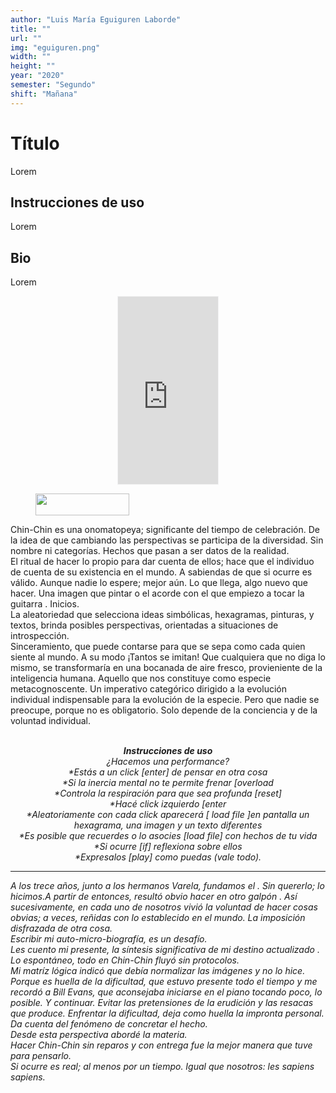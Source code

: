 ```yaml
---
author: "Luis María Eguiguren Laborde"
title: ""
url: ""
img: "eguiguren.png"
width: ""
height: ""
year: "2020"
semester: "Segundo"
shift: "Mañana"
---
```


<p></p>

# Título

Lorem 

## Instrucciones de uso 

Lorem

## Bio

Lorem

<!-- wp:html -->
<p align="center"><iframe width="160" height="300" frameborder="0" scrolling="no" style=" margin:0 auto!important;border: 1px solid #F2F2F3; z-index: 100;" src="https://editor.p5js.org/eguiguren/embed/skvqGsxIB"></iframe></p>
<!-- /wp:html -->

<!-- wp:image {"id":604,"align":"center","width":150,"height":35} -->
<div class="wp-block-image"><figure class="aligncenter is-resized"><img src="https://am1-lacabanne.atamvirtual.com.ar/wp-content/uploads/2020/12/usabilidad-AM12020-siMobile.png" alt="" class="wp-image-604" width="150" height="35"/></figure></div>
<!-- /wp:image -->

<!-- wp:paragraph -->
<p>Chin-Chin es una onomatopeya; significante del tiempo de celebración. De la idea de que cambiando las perspectivas se participa de la diversidad. Sin nombre ni categorías. Hechos que pasan a ser datos de la realidad.   <br> El ritual de hacer lo propio para dar cuenta de ellos; hace que el individuo de cuenta de su existencia  en el mundo. A sabiendas de que si ocurre es válido. Aunque nadie lo espere; mejor aún.  Lo que llega, algo nuevo que hacer. Una imagen que pintar o el acorde con el que empiezo a tocar la guitarra . Inicios. <br> La aleatoriedad que selecciona ideas simbólicas, hexagramas, pinturas, y textos, brinda posibles perspectivas, orientadas a situaciones de introspección. <br> Sinceramiento, que puede contarse para que se sepa como cada quien siente al mundo. A su modo ¡Tantos se imitan! Que cualquiera que no diga lo mismo, se transformaría en una bocanada de aire fresco, provieniente de la inteligencia humana. Aquello que nos constituye como especie metacognoscente. Un imperativo categórico dirigido a la evolución individual indispensable para la evolución de la especie. Pero que nadie se preocupe, porque no es obligatorio. Solo depende de la conciencia y de la voluntad individual.<br><br></p>
<!-- /wp:paragraph -->

<!-- wp:paragraph {"align":"center"} -->
<p style="text-align:center"><strong><em>Instrucciones de uso</em></strong><em><br>¿Hacemos una performance?<br> *Estás a un click  [enter] de pensar en otra cosa<br> *Si la inercia mental no te permite frenar [overload<br> *Controla la respiración para que sea profunda [reset] <br> *Hacé click izquierdo [enter<br> *Aleatoriamente con cada click aparecerá [ load file ]en pantalla un hexagrama, una imagen y un texto diferentes<br> *Es posible que recuerdes o lo asocies [load file] con hechos de tu vida<br> *Si ocurre [if] reflexiona sobre ellos<br> *Expresalos [play] como puedas (vale todo).</em></p>
<!-- /wp:paragraph -->

<!-- wp:html -->
<hr>
<!-- /wp:html -->

<!-- wp:paragraph -->
<p><em>A los trece años, junto a los hermanos Varela, fundamos el . Sin quererlo; lo hicimos.A partir de entonces, resultó obvio hacer en otro galpón . Así sucesivamente, en cada uno de nosotros vivió la voluntad de hacer cosas obvias; a veces,  reñidas con  lo establecido en el mundo. La imposición disfrazada de otra cosa.   <br> Escribir mi auto-micro-biografía, es un desafío. <br> Les cuento mi presente, la síntesis significativa de mi destino actualizado .  <br> Lo espontáneo, todo en Chin-Chin fluyó sin protocolos. <br> Mi matríz lógica indicó que debía normalizar las imágenes y no lo hice. Porque es huella de la dificultad, que estuvo presente todo el tiempo y me recordó a Bill Evans, que aconsejaba iniciarse en el piano tocando poco, lo posible. Y continuar. Evitar las pretensiones de la erudición y las resacas que produce. Enfrentar la dificultad, deja como huella la impronta personal. Da cuenta del fenómeno de concretar el hecho.  <br> Desde esta perspectiva abordé la materia. <br> Hacer Chin-Chin sin reparos y con entrega fue la mejor manera que tuve para pensarlo. <br> Si ocurre es real; al menos por un tiempo. Igual que nosotros: les sapiens sapiens.</em></p>
<!-- /wp:paragraph -->